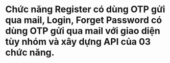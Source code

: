 # Chức năng Register có dùng OTP gửi qua mail, Login, Forget Password có dùng OTP gửi qua mail với giao diện tùy nhóm và xây dựng API của 03 chức năng.
